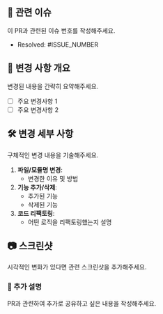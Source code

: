 ## 🔗 관련 이슈
이 PR과 관련된 이슈 번호를 작성해주세요.
- Resolved: #ISSUE_NUMBER
## 📌 변경 사항 개요
변경된 내용을 간략히 요약해주세요.
- [ ] 주요 변경사항 1
- [ ] 주요 변경사항 2
## 🛠 변경 세부 사항
구체적인 변경 내용을 기술해주세요.
1. **파일/모듈명 변경**:
    - 변경한 이유 및 방법
2. **기능 추가/삭제**:
    - 추가된 기능
    - 삭제된 기능
3. **코드 리팩토링**:
    - 어떤 로직을 리팩토링했는지 설명
## 📷 스크린샷
시각적인 변화가 있다면 관련 스크린샷을 추가해주세요.
### 📝 추가 설명
PR과 관련하여 추가로 공유하고 싶은 내용을 작성해주세요.